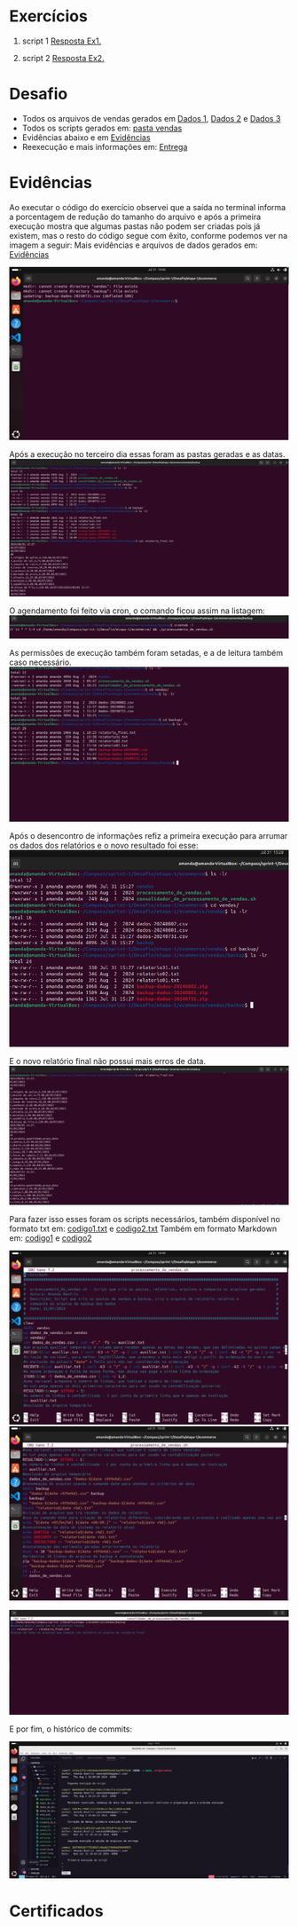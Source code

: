 # Exercícios


1. script 1
[Resposta Ex1.](exercicios/ex1.md)


2. script 2
[Resposta Ex2.](exercicios/ex2.md)


# Desafio

* Todos os arquivos de vendas gerados em [Dados 1](evidencias/dados_de_vendas.csv), [Dados 2](evidencias/dados_de_vendas2.csv) e [Dados 3](evidencias/dados_de_vendas3.csv)
* Todos os scripts gerados em: [pasta vendas](Desafio/etapa-1/ecommerce/vendas/)
* Evidências abaixo e em [Evidências](evidencias/)
* Reexecução e mais informações em: [Entrega](Desafio/etapa-1/entrega.md)

# Evidências


Ao executar o código do exercício observei que a saída no terminal informa a porcentagem de redução do tamanho do arquivo e após a primeira execução mostra que algumas pastas não podem ser criadas pois já existem, mas o resto do código segue com êxito, conforme podemos ver na imagem a seguir:
Mais evidências e arquivos de dados gerados em: [Evidências](evidencias/)

![Segunda execução(teste)](evidencias/exec2.png)

Após a execução no terceiro dia essas foram as pastas geradas e as datas.
![Pastas](evidencias/pastas_final.png)

O agendamento foi feito via cron, o comando ficou assim na listagem:
![Agendamento](evidencias/agendamento.png)

As permissões de execução também foram setadas, e a de leitura também caso necessário.
![Permissões](evidencias/permissoes.png)

Após o desencontro de informações refiz a primeira execução para arrumar os dados dos relatórios e o novo resultado foi esse:
![Final](evidencias/reexecução1.png)

E o novo relatório final não possui mais erros de data.
![Relatório](evidencias/relatorio_fina.png)

Para fazer isso esses foram os scripts necessários, também disponível no formato txt em: [codigo1.txt](evidencias/codigo1.txt) e [codigo2.txt](evidencias/codigo2.txt)
Também em formato Markdown em: [codigo1](exercicios/ex1.md) e [codigo2](exercicios/ex2.md)

![script1.0](evidencias/script1.0.png)
![script1.1](evidencias/script1.1.png)

![script2.0](evidencias/script2.0.png)

E por fim, o histórico de commits:

![log](evidencias/git_log.png)

# Certificados
